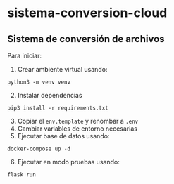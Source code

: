 # sistema-conversion-cloud
## Sistema de conversión de archivos


Para iniciar:

1. Crear ambiente virtual usando:
```
python3 -m venv venv
```
2. Instalar dependencias
```
pip3 install -r requirements.txt
```
3. Copiar el ```env.template``` y renombar a ```.env```
4. Cambiar variables de entorno necesarias
5. Ejecutar base de datos usando: 
```
docker-compose up -d
```

6. Ejecutar en modo pruebas usando:
```
flask run
```



